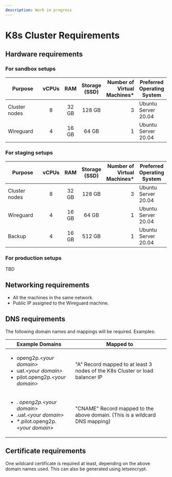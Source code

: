 ```yaml
---
description: Work in progress
---
```


# K8s Cluster Requirements

## Hardware requirements

### For sandbox setups

<table><thead><tr><th width="136">Purpose</th><th align="center">vCPUs</th><th align="center">RAM</th><th align="center">Storage (SSD)</th><th align="right">Number of Virtual Machines*</th><th>Preferred Operating System</th></tr></thead><tbody><tr><td>Cluster nodes</td><td align="center">8</td><td align="center">32 GB</td><td align="center">128 GB</td><td align="right">3</td><td>Ubuntu Server 20.04</td></tr><tr><td>Wireguard</td><td align="center">4</td><td align="center">16 GB</td><td align="center">64 GB</td><td align="right">1</td><td>Ubuntu Server 20.04</td></tr></tbody></table>

### For staging setups

<table><thead><tr><th width="136">Purpose</th><th align="center">vCPUs</th><th align="center">RAM</th><th align="center">Storage (SSD)</th><th align="right">Number of Virtual Machines*</th><th>Preferred Operating System</th></tr></thead><tbody><tr><td>Cluster nodes</td><td align="center">8</td><td align="center">32 GB</td><td align="center">128 GB</td><td align="right">3</td><td>Ubuntu Server 20.04</td></tr><tr><td>Wireguard</td><td align="center">4</td><td align="center">16 GB</td><td align="center">64 GB</td><td align="right">1</td><td>Ubuntu Server 20.04</td></tr><tr><td>Backup</td><td align="center">4</td><td align="center">16 GB</td><td align="center">512 GB</td><td align="right">1</td><td>Ubuntu Server 20.04</td></tr></tbody></table>

### For production setups

TBD

## Networking requirements

* All the machines in the same network.
* Public IP assigned to the Wireguard machine.

## DNS requirements

The following domain names and mappings will be required. Examples:

| Example Domains                                                                                                                                               | Mapped to                                                                    |
| ------------------------------------------------------------------------------------------------------------------------------------------------------------- | ---------------------------------------------------------------------------- |
| <ul><li>openg2p.<em>&#x3C;your domain></em></li><li>uat.<em>&#x3C;your domain></em></li><li>pilot.openg2p.<em>&#x3C;your domain></em></li></ul>               | "A" Record mapped to at least 3 nodes of the K8s Cluster or load balancer IP |
| <p></p><ul><li>*. openg2p.<em>&#x3C;your domain></em></li><li>*.uat.<em>&#x3C;your domain></em></li><li>*.pilot.openg2p.<em>&#x3C;your domain></em></li></ul> | "CNAME" Record mapped to the above domain. (This is a wildcard DNS mapping)  |

## Certificate requirements

One wildcard certificate is required at least, depending on the above domain names used. This can also be generated using letsencrypt.
